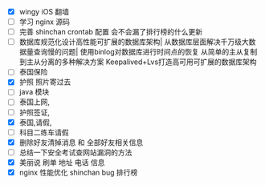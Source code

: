 - [x] wingy iOS 翻墙
- [ ] 学习 nginx 源码
- [ ] 完善 shinchan crontab 配置 会不会漏了排行榜的什么更新
- [ ] 数据库规范化设计高性能可扩展的数据库架构|
      从数据库层面解决千万级大数据量查询慢的问题|
      使用binlog对数据库进行时间点的恢复
      从简单的主从复制到主从分离的多种解决方案
      Keepalived+Lvs打造高可用可扩展的数据库架构
- [ ] 泰国保险
- [x] 护照 照片寄过去
- [ ] java  模块
- [ ] 泰国上网, 
- [ ] 护照签证,
- [x] 泰国,请假,
- [ ] 科目二练车请假
- [x] 删除好友清掉消息 和 全部好友相关信息
- [ ] 总结一下安全考试查网站漏洞的方法
- [x] 美丽说 刷单 地址 电话 信息
- [x] nginx 性能优化 shinchan bug 排行榜 
